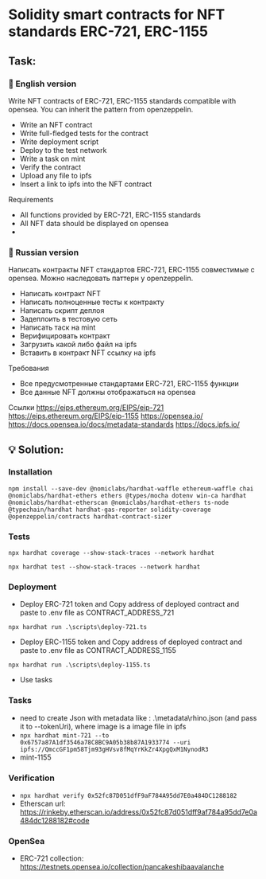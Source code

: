 # Solidity smart contracts for NFT standards ERC-721, ERC-1155

## Task:

### 📝 English version
Write NFT contracts of ERC-721, ERC-1155 standards compatible with opensea. You can inherit the pattern from openzeppelin.
- Write an NFT contract
- Write full-fledged tests for the contract
- Write deployment script
- Deploy to the test network
- Write a task on mint
- Verify the contract
- Upload any file to ipfs
- Insert a link to ipfs into the NFT contract

Requirements
- All functions provided by ERC-721, ERC-1155 standards
- All NFT data should be displayed on opensea
- 
### 📝 Russian version
Написать контракты NFT стандартов ERC-721, ERC-1155 совместимые с opensea. Можно наследовать паттерн у openzeppelin.
- Написать контракт NFT
- Написать полноценные тесты к контракту
- Написать скрипт деплоя
- Задеплоить в тестовую сеть
- Написать таск на mint
- Верифицировать контракт
- Загрузить какой либо файл на ipfs
- Вставить в контракт NFT ссылку на ipfs

Требования
- Все предусмотренные стандартами ERC-721, ERC-1155 функции
- Все данные NFT должны отображаться на opensea

Ссылки
https://eips.ethereum.org/EIPS/eip-721
https://eips.ethereum.org/EIPS/eip-1155
https://opensea.io/
https://docs.opensea.io/docs/metadata-standards
https://docs.ipfs.io/
## 💡 Solution:

### Installation
```shell
npm install --save-dev @nomiclabs/hardhat-waffle ethereum-waffle chai @nomiclabs/hardhat-ethers ethers @types/mocha dotenv win-ca hardhat @nomiclabs/hardhat-etherscan @nomiclabs/hardhat-ethers ts-node @typechain/hardhat hardhat-gas-reporter solidity-coverage @openzeppelin/contracts hardhat-contract-sizer
```

### Tests
```shell
npx hardhat coverage --show-stack-traces --network hardhat
```
```shell
npx hardhat test --show-stack-traces --network hardhat
```

### Deployment 
- Deploy ERC-721 token and Copy address of deployed contract and paste to .env file as CONTRACT_ADDRESS_721
```shell
npx hardhat run .\scripts\deploy-721.ts
```

- Deploy ERC-1155 token and Copy address of deployed contract and paste to .env file as CONTRACT_ADDRESS_1155
```shell
npx hardhat run .\scripts\deploy-1155.ts
```

- Use tasks

### Tasks 
- need to create Json with metadata like : .\metadata\rhino.json (and pass it to --tokenUri), where image is a image file in ipfs
- ```npx hardhat mint-721 --to 0x6757a87A1df3546a78C8BC9A05b38b87A1933774 --uri ipfs://QmccGF1pm58Tjm93gHVsv8fMqYrKkZr4XpgQxM1NynodR3```
- mint-1155

### Verification 

- ```npx hardhat verify 0x52fc87D051dfF9aF784A95dd7E0a484DC1288182```
- Etherscan url: https://rinkeby.etherscan.io/address/0x52fc87d051dff9af784a95dd7e0a484dc1288182#code

### OpenSea
- ERC-721 collection: https://testnets.opensea.io/collection/pancakeshibaavalanche
